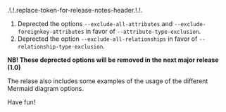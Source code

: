 .!.!.replace-token-for-release-notes-header.!.!.

1. Deprected the options `--exclude-all-attributes` and `--exclude-foreignkey-attributes` in favor of `--attribute-type-exclusion`.
2. Deprected the option `--exclude-all-relationships` in favor of `--relationship-type-exclusion`. 

**NB! These deprected options will be removed in the next major release (1.0)** 

The relase also includes some examples of the usage of the different Mermaid diagram options.

Have fun!